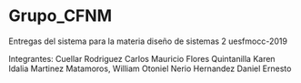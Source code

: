 # Grupo_CFNM
Entregas  del sistema para la materia diseño de sistemas 2 uesfmocc-2019 

Integrantes:
Cuellar Rodriguez Carlos Mauricio
Flores Quintanilla Karen Idalia
Martinez Matamoros, William Otoniel
Nerio Hernandez Daniel Ernesto
